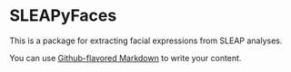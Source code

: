 # SLEAPyFaces

This is a package for extracting facial expressions from SLEAP analyses.

You can use [Github-flavored Markdown](https://guides.github.com/features/mastering-markdown/) to write your content.
